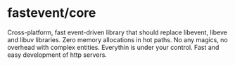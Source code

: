 # fastevent/core
Cross-platform, fast event-driven library that should replace libevent, libeve and libuv libraries.
Zero memory allocations in hot paths. No any magics, no overhead with complex entities. Everythin is under your control. Fast and easy development of http servers.
